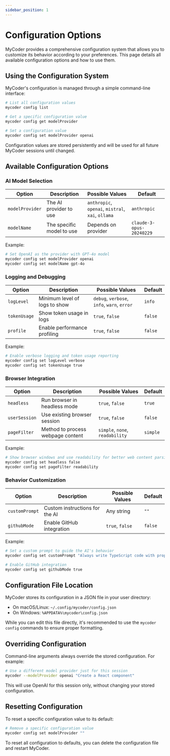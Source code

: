 ```yaml
---
sidebar_position: 1
---
```


# Configuration Options

MyCoder provides a comprehensive configuration system that allows you to customize its behavior according to your preferences. This page details all available configuration options and how to use them.

## Using the Configuration System

MyCoder's configuration is managed through a simple command-line interface:

```bash
# List all configuration values
mycoder config list

# Get a specific configuration value
mycoder config get modelProvider

# Set a configuration value
mycoder config set modelProvider openai
```

Configuration values are stored persistently and will be used for all future MyCoder sessions until changed.

## Available Configuration Options

### AI Model Selection

| Option          | Description                 | Possible Values                                   | Default     |
| --------------- | --------------------------- | ------------------------------------------------- | ----------- |
| `modelProvider` | The AI provider to use      | `anthropic`, `openai`, `mistral`, `xai`, `ollama` | `anthropic` |
| `modelName`     | The specific model to use   | Depends on provider                               | `claude-3-opus-20240229` |

Example:
```bash
# Set OpenAI as the provider with GPT-4o model
mycoder config set modelProvider openai
mycoder config set modelName gpt-4o
```

### Logging and Debugging

| Option       | Description                     | Possible Values                           | Default |
| ------------ | ------------------------------- | ----------------------------------------- | ------- |
| `logLevel`   | Minimum level of logs to show   | `debug`, `verbose`, `info`, `warn`, `error` | `info`  |
| `tokenUsage` | Show token usage in logs        | `true`, `false`                            | `false` |
| `profile`    | Enable performance profiling    | `true`, `false`                            | `false` |

Example:
```bash
# Enable verbose logging and token usage reporting
mycoder config set logLevel verbose
mycoder config set tokenUsage true
```

### Browser Integration

| Option        | Description                       | Possible Values                    | Default |
| ------------- | --------------------------------- | ---------------------------------- | ------- |
| `headless`    | Run browser in headless mode      | `true`, `false`                    | `true`  |
| `userSession` | Use existing browser session      | `true`, `false`                    | `false` |
| `pageFilter`  | Method to process webpage content | `simple`, `none`, `readability`    | `simple` |

Example:
```bash
# Show browser windows and use readability for better web content parsing
mycoder config set headless false
mycoder config set pageFilter readability
```

### Behavior Customization

| Option         | Description                                        | Possible Values     | Default |
| -------------- | -------------------------------------------------- | ------------------- | ------- |
| `customPrompt` | Custom instructions for the AI                     | Any string          | `""`    |
| `githubMode`   | Enable GitHub integration                          | `true`, `false`     | `false` |

Example:
```bash
# Set a custom prompt to guide the AI's behavior
mycoder config set customPrompt "Always write TypeScript code with proper type annotations. Prefer functional programming patterns where appropriate."

# Enable GitHub integration
mycoder config set githubMode true
```

## Configuration File Location

MyCoder stores its configuration in a JSON file in your user directory:

- On macOS/Linux: `~/.config/mycoder/config.json`
- On Windows: `%APPDATA%\mycoder\config.json`

While you can edit this file directly, it's recommended to use the `mycoder config` commands to ensure proper formatting.

## Overriding Configuration

Command-line arguments always override the stored configuration. For example:

```bash
# Use a different model provider just for this session
mycoder --modelProvider openai "Create a React component"
```

This will use OpenAI for this session only, without changing your stored configuration.

## Resetting Configuration

To reset a specific configuration value to its default:

```bash
# Remove a specific configuration value
mycoder config set modelProvider ""
```

To reset all configuration to defaults, you can delete the configuration file and restart MyCoder.